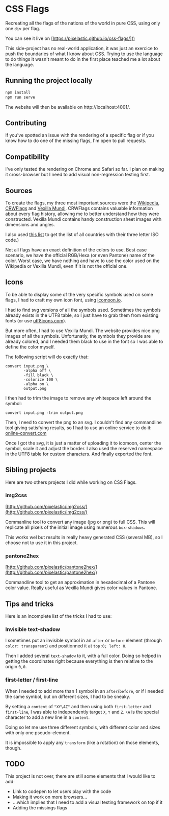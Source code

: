 # CSS Flags

Recreating all the flags of the nations of the world in pure CSS, using only one
`div` per flag.

You can see it live on [https://pixelastic.github.io/css-flags/]()

This side-project has no real-world application, it was just an exercice to push
the boundaries of what I know about CSS. Trying to use the language to do things
it wasn't meant to do in the first place teached me a lot about the language.

## Running the project locally

```sh
npm install
npm run serve
```

The website will then be available on http://localhost:4001/.

## Contributing

If you've spotted an issue with the rendering of a specific flag or if you know
how to do one of the missing flags, I'm open to pull requests.

## Compatibility

I've only tested the rendering on Chrome and Safari so far. I plan on making it
cross-browser but I need to add visual non-regression testing first.

## Sources

To create the flags, my three most important sources were the [Wikipedia][1],
[CRWFlags][2] and [Vexilla Mundi][3]. CRWFlags contains valuable information
about every flag history, allowing me to better understand how they were
constructed. Vexilla Mundi contains handy construction sheet images with
dimensions and angles.

I also used [this list][4] to get the list of all countries with their three
letter ISO code.)

Not all flags have an exact definition of the colors to use. Best case scenario,
we have the official RGB/Hexa (or even Pantone) name of the color. Worst case,
we have nothing and have to use the color used on the Wikipedia or Vexilla
Mundi, even if it is not the official one.

## Icons

To be able to display some of the very specific symbols used on some flags,
I had to craft my own icon font, using [icomoon.io][5].

I had to find svg versions of all the symbols used. Sometimes the symbols
already exists in the UTF8 table, so I just have to grab them from existing
fonts (or use [utf8icons.com][6]).

But more often, I had to use Vexilla Mundi. The website provides nice png images
of all the symbols. Unfortunatly, the symbols they provide are already colored,
and I needed them black to use in the font so I was able to define the color
myself.

The following script will do exactly that:

```
convert input.png \
        -alpha off \
        -fill black \
        -colorize 100 \
        -alpha on \
        output.png
```

I then had to trim the image to remove any whitespace left around the symbol:

```
convert input.png -trim output.png
```

Then, I need to convert the png to an svg. I couldn't find any commandline tool
giving satisfying results, so I had to use an online service to do it:
[online-convert.com][7]

Once I got the svg, it is just a matter of uploading it to icomoon, center the
symbol, scale it and adjust the border. I also used the reserved namespace in
the UTF8 table for custom characters. And finally exported the font.

## Sibling projects

Here are two others projects I did while working on CSS Flags.

### img2css

[http://github.com/pixelastic/img2css/](http://github.com/pixelastic/img2css/)

Commanline tool to convert any image (jpg or png) to full CSS. This will
replicate all pixels of the initial image using numerous `box-shadows`.

This works wel but results in really heavy generated CSS (several MB), so
I choose not to use it in this project.

### pantone2hex

[http://github.com/pixelastic/pantone2hex/](http://github.com/pixelastic/pantone2hex/) 

Commandline tool to get an approximation in hexadecimal of a Pantone color
value. Really useful as Vexilla Mundi gives color values in Pantone.

## Tips and tricks

Here is an incomplete list of the tricks I had to use:

### Invisible text-shadow

I sometimes put an invisible symbol in an `after` or `before` element (through
`color: transparent`) and positionned it at `top:0; left: 0`.

Then I added several `text-shadow` to it, with a full color. Doing so helped in
getting the coordinates right because everything is then relative to the origin
`0,0`.

### first-letter / first-line

When I needed to add more than 1 symbol in an `after`/`before`, or if I needed
the same symbol, but on different sizes, I had to be sneaky.

By setting a `content` of `"XY\AZ"` and then using both `first-letter` and
`first-line`, I was able to independently target `X`, `Y` and `Z`. `\A` is the
special character to add a new line in a `content`.

Doing so let me use three different symbols, with different color and sizes with
only one pseudo-element.

It is impossible to apply any `transform` (like a rotation) on those elements,
though.

## TODO

This project is not over, there are still some elements that I would like to
add:

- Link to codepen to let users play with the code
- Making it work on more browsers...
- ...which implies that I need to add a visual testing framework on top if it
- Adding the missings flags


[1]: http://en.wikipedia.org/wiki/List_of_countries_by_style_of_national_flags
[2]: http://www.crwflags.com/fotw/flags/country.html
[3]: http://www.vexilla-mundi.com/
[4]: https://raw.githubusercontent.com/lukes/ISO-3166-Countries-with-Regional-Codes/master/all/all.json
[5]: http://icomoon.io/app
[6]: http://www.utf8icons.com/
[7]: http://image.online-convert.com/convert-to-svg
